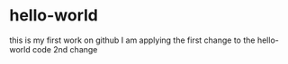 # hello-world
this is my first work on github
I am applying the first change to the hello-world code
2nd change
